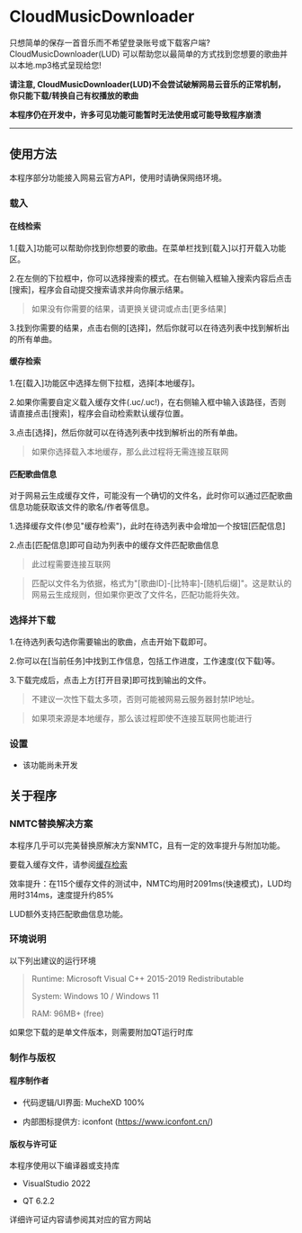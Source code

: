 # CloudMusicDownloader

只想简单的保存一首音乐而不希望登录账号或下载客户端? CloudMusicDownloader(LUD) 可以帮助您以最简单的方式找到您想要的歌曲并以本地.mp3格式呈现给您!

**请注意, CloudMusicDownloader(LUD)不会尝试破解网易云音乐的正常机制，你只能下载/转换自己有权播放的歌曲**

**本程序仍在开发中，许多可见功能可能暂时无法使用或可能导致程序崩溃**

---

## 使用方法

本程序部分功能接入网易云官方API，使用时请确保网络环境。

### 载入

#### 在线检索

1.[载入]功能可以帮助你找到你想要的歌曲。在菜单栏找到[载入]以打开载入功能区。

2.在左侧的下拉框中，你可以选择搜索的模式。在右侧输入框输入搜索内容后点击[搜索]，程序会自动提交搜索请求并向你展示结果。

> 如果没有你需要的结果，请更换关键词或点击[更多结果]

3.找到你需要的结果，点击右侧的[选择]，然后你就可以在待选列表中找到解析出的所有单曲。

#### 缓存检索

1.在[载入]功能区中选择左侧下拉框，选择[本地缓存]。

2.如果你需要自定义载入缓存文件(.uc/.uc!)，在右侧输入框中输入该路径，否则请直接点击[搜索]，程序会自动检索默认缓存位置。

3.点击[选择]，然后你就可以在待选列表中找到解析出的所有单曲。

> 如果你选择载入本地缓存，那么此过程将无需连接互联网

#### 匹配歌曲信息

对于网易云生成缓存文件，可能没有一个确切的文件名，此时你可以通过匹配歌曲信息功能获取该文件的歌名/作者等信息。

1.选择缓存文件(参见"缓存检索")，此时在待选列表中会增加一个按钮[匹配信息]

2.点击[匹配信息]即可自动为列表中的缓存文件匹配歌曲信息

> 此过程需要连接互联网

> 匹配以文件名为依据，格式为"[歌曲ID]-[比特率]-[随机后缀]"。这是默认的网易云生成规则，但如果你更改了文件名，匹配功能将失效。

### 选择并下载

1.在待选列表勾选你需要输出的歌曲，点击开始下载即可。

2.你可以在[当前任务]中找到工作信息，包括工作进度，工作速度(仅下载)等。

3.下载完成后，点击上方[打开目录]即可找到输出的文件。

> 不建议一次性下载太多项，否则可能被网易云服务器封禁IP地址。

> 如果项来源是本地缓存，那么该过程即使不连接互联网也能进行

### 设置

- 该功能尚未开发

## 关于程序

### NMTC替换解决方案

本程序几乎可以完美替换原解决方案NMTC，且有一定的效率提升与附加功能。

要载入缓存文件，请参阅[缓存检索](https://github.com/MucheXD/CloudMusicDownloader#缓存检索)

效率提升：在115个缓存文件的测试中，NMTC均用时2091ms(快速模式)，LUD均用时314ms，速度提升约85%

LUD额外支持匹配歌曲信息功能。

### 环境说明

以下列出建议的运行环境

> Runtime: Microsoft Visual C++ 2015-2019 Redistributable
>
> System: Windows 10 / Windows 11
>
> RAM: 96MB+ (free)

如果您下载的是单文件版本，则需要附加QT运行时库

### 制作与版权

#### 程序制作者

+ 代码逻辑/UI界面: MucheXD 100%

+ 内部图标提供方: iconfont (https://www.iconfont.cn/)

#### 版权与许可证

本程序使用以下编译器或支持库

+ VisualStudio 2022

+ QT 6.2.2

详细许可证内容请参阅其对应的官方网站
